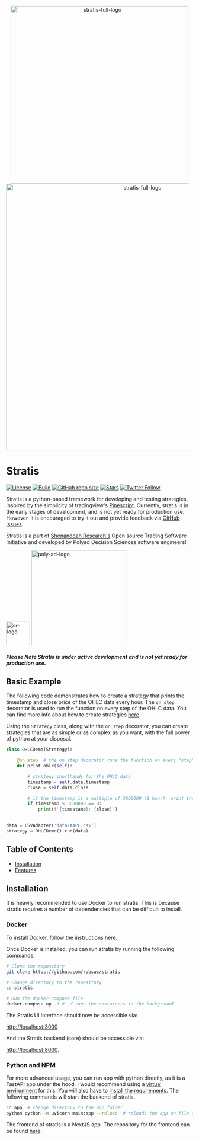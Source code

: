 <p align="center">
<img width="480" alt="stratis-full-logo" src="https://user-images.githubusercontent.com/38849824/224750446-a7255083-75eb-474b-b550-198ad21c0da8.png">
<img width="720" alt="stratis-full-logo" src="https://user-images.githubusercontent.com/38849824/227098394-4160f118-a8a9-45d6-a4db-33872aa25043.png">
</p>


# Stratis

[![License](https://img.shields.io/github/license/robswc/stratis?style=for-the-badge)](https://github.com/robswc/stratis/blob/master/LICENSE)
[![Build](https://img.shields.io/github/actions/workflow/status/robswc/stratis/pytest.yml?style=for-the-badge)]()
[![GitHub repo size](https://img.shields.io/github/repo-size/robswc/stratis?style=for-the-badge)](https://github.com/robswc/stratis)
[![Stars](https://img.shields.io/github/stars/robswc/stratis?style=for-the-badge)](https://github.com/robswc/stratis/stargazers)
[![Twitter Follow](https://img.shields.io/twitter/follow/robswc?label=Twitter!&style=for-the-badge)](https://twitter.com/robswc)




Stratis is a python-based framework for developing and testing strategies, inspired by the simplicity 
of tradingview's [Pinescript](https://www.tradingview.com/pine-script-docs/en/v5/Introduction.html).  Currently,
stratis is in the early stages of development, and is not yet ready for production use.  However, it is encouraged
to try it out and provide feedback via [GitHub issues](https://github.com/robswc/stratis/issues/new).

Stratis is a part of [Shenandoah Research's](https://shenandoah.capital/) Open source Trading Software Initiative and developed by Polyad Decision Sciences software engineers!

<span>
<img width="64" alt="sr-logo" src="https://shenandoah.capital/static/media/box_logo_light_v1.7e7ad0f21c75ea8620f0.png">
<a href="https://polyad.ai/"><img width="256" alt="poly-ad-logo" src="https://user-images.githubusercontent.com/38849824/226416451-1e511803-6e0e-4559-9247-c1c4f8bec720.png"></a>
</span>

#### _Please Note Stratis is under active development and is not yet ready for production use._


## Basic Example

The following code demonstrates how to create a strategy that prints the timestamp and close price of the 
OHLC data every hour.  The `on_step` decorator is used to run the function on every step of the OHLC data.  You can find
more info about how to create strategies [here](https://github.com/robswc/stratis/wiki/Strategies).

Using the `Strategy`
class, along with the `on_step` decorator, you can create strategies that are as simple or as complex as you want, with
the full power of python at your disposal.

```python
class OHLCDemo(Strategy):

    @on_step  # the on_step decorator runs the function on every "step" of the OHLC data
    def print_ohlc(self):

        # strategy shorthands for the OHLC data
        timestamp = self.data.timestamp
        close = self.data.close

        # if the timestamp is a multiple of 3600000 (1 hour), print the timestamp and close price
        if timestamp % 3600000 == 0:
            print(f'{timestamp}: {close}')
                
```
```python
data = CSVAdapter('data/AAPL.csv')
strategy = OHLCDemo().run(data)
```


## Table of Contents

- [Installation](#Installation)
- [Features](#features)

## Installation

It is heavily recommended to use Docker to run stratis.  This is because stratis requires a number of dependencies that
can be difficult to install.  


### Docker
To install Docker, follow the instructions [here](https://docs.docker.com/get-docker/).

Once Docker is installed, you can run stratis by running the following commands:

```bash
# Clone the repository
git clone https://github.com/robswc/stratis

# Change directory to the repository
cd stratis

# Run the docker-compose file
docker-compose up -d # -d runs the containers in the background
```

The Stratis UI interface should now be accessible via: 

[http://localhost:3000](http://localhost:3000)

And the Stratis backend (core) should be accessible via:

[http://localhost:8000](http://localhost:8000).

### Python and NPM

For more advanced usage, you can run app with python directly, as it is a FastAPI app under the hood.
I would recommend using a [virtual environment](https://docs.python.org/3/library/venv.html) for this.
You will also have to [install the requirements](https://pip.pypa.io/en/latest/user_guide/#requirements-files).
The following commands will start the backend of stratis.

```bash
cd app  # change directory to the app folder
python python -m uvicorn main:app --reload  # reloads the app on file changes (useful for development)
```

The frontend of stratis is a NextJS app.  The repository for the frontend can be found [here](https://github.com/robswc/stratis-ui).